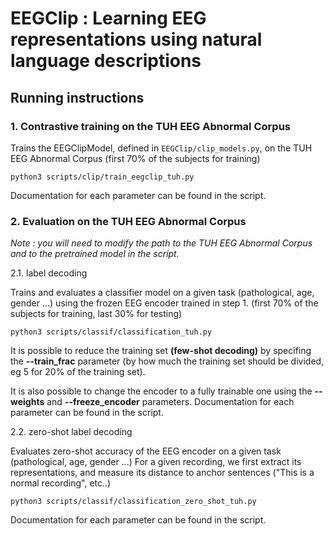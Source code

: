 # EEGClip : Learning EEG representations using natural language descriptions


## Running instructions


### 1. Contrastive training on the TUH EEG Abnormal Corpus

Trains the EEGClipModel, defined in ```EEGClip/clip_models.py```, on the TUH EEG Abnormal Corpus (first 70% of the subjects for training) 

```python3 scripts/clip/train_eegclip_tuh.py```

Documentation for each parameter can be found in the script.


### 2. Evaluation on the TUH EEG Abnormal Corpus


*Note : you will need to modify the path to the TUH EEG Abnormal Corpus and to the pretrained model in the script.*

2.1. label decoding

Trains and evaluates a classifier model on a given task (pathological, age, gender ...) using the frozen EEG encoder trained in step 1. (first 70% of the subjects for training, last 30% for testing)

```python3 scripts/classif/classification_tuh.py```

It is possible to reduce the training set **(few-shot decoding)** by specifing the **--train_frac** parameter (by how much the training set should be divided, eg 5 for 20% of the training set).

It is also possible to change the encoder to a fully trainable one using the **--weights** and **--freeze_encoder** parameters. 
Documentation for each parameter can be found in the script.

2.2. zero-shot label decoding

Evaluates zero-shot accuracy of the EEG encoder on a given task (pathological, age, gender ...)
For a given recording, we first extract its representations, and measure its distance to anchor sentences ("This is a normal recording", etc..)

```python3 scripts/classif/classification_zero_shot_tuh.py```

Documentation for each parameter can be found in the script.
